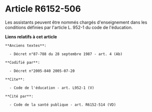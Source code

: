 # Article R6152-506

Les assistants peuvent être nommés chargés d'enseignement dans les conditions définies par l'article L. 952-1 du code de
l'éducation.

**Liens relatifs à cet article**

	**Anciens textes**:

	  - Décret n°87-788 du 28 septembre 1987 - art. 4 (Ab)

	**Codifié par**:

	  - Décret n°2005-840 2005-07-20

	**Cite**:

	  - Code de l'éducation - art. L952-1 (V)

	**Cité par**:

	  - Code de la santé publique - art. R6152-514 (VD)

